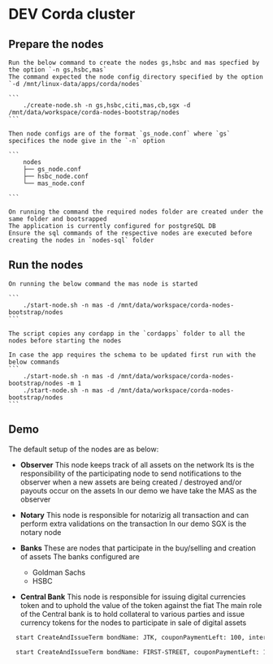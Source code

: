# DEV Corda cluster

## Prepare the nodes

    Run the below command to create the nodes gs,hsbc and mas specfied by the option `-n gs,hsbc,mas` 
    The command expected the node config directory specified by the option `-d /mnt/linux-data/apps/corda/nodes` 
    
    ```
        ./create-node.sh -n gs,hsbc,citi,mas,cb,sgx -d /mnt/data/workspace/corda-nodes-bootstrap/nodes
    ```

    Then node configs are of the format `gs_node.conf` where `gs` specifices the node give in the `-n` option

    ```
        nodes
        ├── gs_node.conf
        ├── hsbc_node.conf
        └── mas_node.conf

    ```

    On running the command the required nodes folder are created under the same folder and bootsrapped 
    The application is currently configured for postgreSQL DB
    Ensure the sql commands of the respective nodes are executed before creating the nodes in `nodes-sql` folder

## Run the nodes

    On running the below command the mas node is started 

    ```
        ./start-node.sh -n mas -d /mnt/data/workspace/corda-nodes-bootstrap/nodes
    ``` 

    The script copies any cordapp in the `cordapps` folder to all the nodes before starting the nodes
    
    In case the app requires the schema to be updated first run with the below commands
    ```
        ./start-node.sh -n mas -d /mnt/data/workspace/corda-nodes-bootstrap/nodes -m 1
        ./start-node.sh -n mas -d /mnt/data/workspace/corda-nodes-bootstrap/nodes
    ```

## Demo

The default setup of the nodes are as below:

- **Observer**
  This node keeps track of all assets on the network
  Its is the responsibility of the participating node to send notifications  to the observer when a new assets are being created / destroyed and/or payouts occur on the assets
  In our demo we have take the MAS as the observer

- **Notary**
  This node is responsible for notarizig all transaction and can perform extra validations
  on the transaction
  In our demo SGX is the notary node

- **Banks**
  These are nodes that participate in the buy/selling and creation of assets
  The banks configured are
  - Goldman Sachs
  - HSBC
- **Central Bank**
  This node is responsible for issuing digital currencies token and to uphold the value of the token against the fiat
  The main role of the Central bank is to hold collateral to various parties and issue currency tokens for the nodes to participate in sale of digital assets

```bash
  start CreateAndIssueTerm bondName: JTK, couponPaymentLeft: 100, interestRate: 5, purchasePrice: 250, unitsAvailable: 100, maturityDate: 20230810, bondType: GB, currency: SGD, creditRating: AAA

  start CreateAndIssueTerm bondName: FIRST-STREET, couponPaymentLeft: 100, interestRate: 6.7, purchasePrice: 34.5, unitsAvailable: 1000, maturityDate: 20250810, bondType: GB, currency: SGD, creditRating: AA+

```
